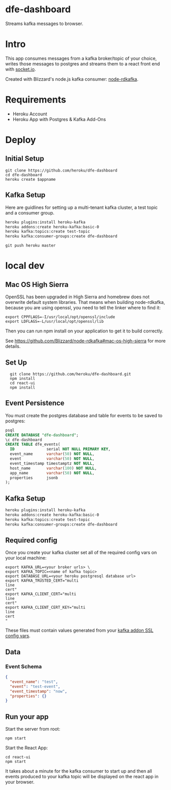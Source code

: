 # dfe-dashboard

Streams kafka messages to browser.

# Intro

This app consumes messages from a kafka broker/topic of your choice, writes those messages to postgres and streams them to a react front end with [socket.io](https://github.com/socketio/socket.io).

Created with Blizzard's node.js kafka consumer: [node-rdkafka](https://github.com/Blizzard/node-rdkafka).

# Requirements

* Heroku Account
* Heroku App with Postgres & Kafka Add-Ons

# Deploy

## Initial Setup

```
git clone https://github.com/heroku/dfe-dashboard
cd dfe-dashboard
heroku create $appname
```

## Kafka Setup

Here are guidlines for setting up a multi-tenant kafka cluster, a test topic and a consumer group. 

```bash
heroku plugins:install heroku-kafka
heroku addons:create heroku-kafka:basic-0 
heroku kafka:topics:create test-topic
heroku kafka:consumer-groups:create dfe-dashboard
```



```
git push heroku master
```





# local dev

## Mac OS High Sierra

OpenSSL has been upgraded in High Sierra and homebrew does not overwrite default system libraries. That means when building node-rdkafka, because you are using openssl, you need to tell the linker where to find it:

```
export CPPFLAGS=-I/usr/local/opt/openssl/include
export LDFLAGS=-L/usr/local/opt/openssl/lib
```

Then you can run npm install on your application to get it to build correctly.

See https://github.com/Blizzard/node-rdkafka#mac-os-high-sierra for more details.

## Set Up
```
  git clone https://github.com/heroku/dfe-dashboard.git
  npm install
  cd react-ui
  npm install
```

## Event Persistence
You must create the postgres database and table for events to be saved to postgres:

```sql
psql
CREATE DATABASE "dfe-dashboard";
\c dfe-dashboard
CREATE TABLE dfe_events(
  ID              serial NOT NULL PRIMARY KEY,
  event_name      varchar(50) NOT NULL,
  event           varchar(50) NOT NULL,
  event_timestamp timestamptz NOT NULL,
  host_name       varchar(100) NOT NULL,
  app_name        varchar(50) NOT NULL,
  properties      jsonb
);
```

## Kafka Setup

```bash
heroku plugins:install heroku-kafka
heroku addons:create heroku-kafka:basic-0 
heroku kafka:topics:create test-topic
heroku kafka:consumer-groups:create dfe-dashboard
```

## Required config

Once you create your kafka cluster set all of the required config vars on your local machine:


```
export KAFKA_URL=<your broker urls> \
export KAFKA_TOPIC=<name of kafka topic>
export DATABASE_URL=<your heroku postgresql database url>
export KAFKA_TRUSTED_CERT="multi
line 
cert"
export KAFKA_CLIENT_CERT="multi
line
cert"
export KAFKA_CLIENT_CERT_KEY="multi
line
cert
"
```

These files must contain values generated from your [kafka addon SSL config vars](https://devcenter.heroku.com/articles/kafka-on-heroku#connecting-to-a-kafka-cluster).

## Data

### Event Schema

```json
{
  "event_name": "test",
  "event": "test-event",
  "event_timestamp": "now",
  "properties": {}
}
```

## Run your app

Start the server from root:

```
npm start
```

Start the React App:

```
cd react-ui
npm start
```

It takes about a minute for the kafka consumer to start up and then all events produced to your kafka topic will be displayed on the react app in your browser.



